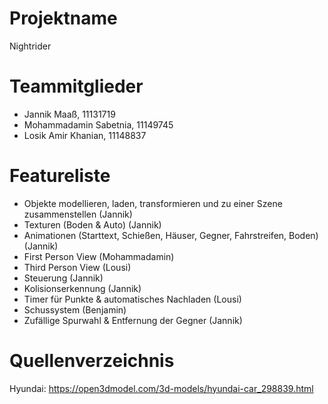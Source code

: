 # Projektname
Nightrider

# Teammitglieder
- Jannik Maaß, 11131719
- Mohammadamin Sabetnia, 11149745
- Losik Amir Khanian, 11148837


# Featureliste
- Objekte modellieren, laden, transformieren und zu einer Szene zusammenstellen (Jannik)
- Texturen (Boden & Auto) (Jannik)
- Animationen (Starttext, Schießen, Häuser, Gegner, Fahrstreifen, Boden) (Jannik)
- First Person View (Mohammadamin)
- Third Person View (Lousi)
- Steuerung (Jannik)
- Kolisionserkennung (Jannik)
- Timer für Punkte & automatisches Nachladen (Lousi)
- Schussystem (Benjamin)
- Zufällige Spurwahl & Entfernung der Gegner (Jannik)

# Quellenverzeichnis
Hyundai: https://open3dmodel.com/3d-models/hyundai-car_298839.html
